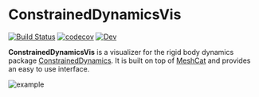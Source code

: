 # ConstrainedDynamicsVis
[![Build Status](https://github.com/janbruedigam/ConstrainedDynamicsVis.jl/workflows/CI/badge.svg)](https://github.com/janbruedigam/ConstrainedDynamicsVis.jl/actions?query=workflow%3ACI)
[![codecov](https://codecov.io/gh/janbruedigam/ConstrainedDynamicsVis.jl/branch/master/graph/badge.svg)](https://codecov.io/gh/janbruedigam/ConstrainedDynamicsVis.jl)
[![Dev](https://img.shields.io/badge/docs-latest-blue.svg)](https://janbruedigam.github.io/ConstrainedDynamicsVis.jl/dev/)

**ConstrainedDynamicsVis** is a visualizer for the rigid body dynamics package [ConstrainedDynamics](https://github.com/janbruedigam/ConstrainedDynamics.jl). It is built on top of [MeshCat](https://github.com/rdeits/MeshCat.jl) and provides an easy to use interface.

![example](https://user-images.githubusercontent.com/46260565/109821004-d3980b80-7c35-11eb-8192-92bcfcb96d71.png)
